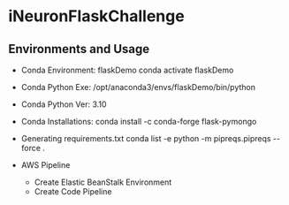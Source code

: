 # iNeuronFlaskChallenge

## Environments and Usage
- Conda Environment: flaskDemo
    conda activate flaskDemo
- Conda Python Exe: /opt/anaconda3/envs/flaskDemo/bin/python
- Conda Python Ver: 3.10
- Conda Installations: 
    conda install -c conda-forge flask-pymongo

- Generating requirements.txt
    conda list -e
    python -m  pipreqs.pipreqs --force .

- AWS Pipeline
    - Create Elastic BeanStalk Environment
    - Create Code Pipeline